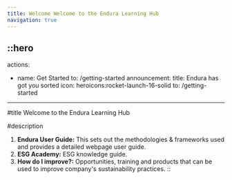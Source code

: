 ```yaml
---
title: Welcome Welcome to the Endura Learning Hub
navigation: true
---
```


::hero
---
actions:
  - name: Get Started
    to: /getting-started
announcement:
  title: Endura has got you sorted
  icon: heroicons:rocket-launch-16-solid
  to: /getting-started
---
#title
Welcome to the Endura Learning Hub

#description
1. **Endura User Guide:** This sets out the methodologies & frameworks used and provides a detailed webpage user guide.
2. **ESG Academy:** ESG knowledge guide.
3. **How do I improve?:** Opportunities, training and products that can be used to improve company's sustainability practices.
::
